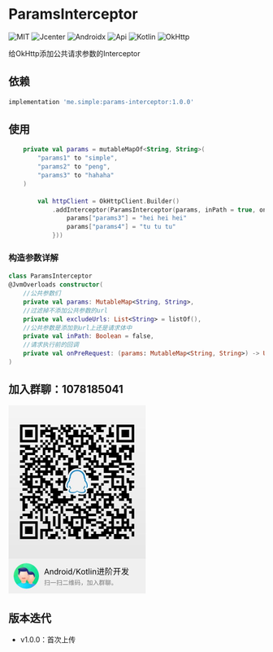 # ParamsInterceptor
![MIT](https://img.shields.io/badge/License-MIT-orange?style=flat-square)  ![Jcenter](https://img.shields.io/badge/Jcenter-1.0.0-brightgreen?style=flat-square)  ![Androidx](https://img.shields.io/badge/Androidx-Yes-blue?style=flat-square)  ![Api](https://img.shields.io/badge/Api-14+-blueviolet?style=flat-square)  ![Kotlin](https://img.shields.io/badge/Kotlin-Yes-ff6984?style=flat-square) ![OkHttp](https://img.shields.io/badge/OkHttp-4.2.0-yellow?style=flat-square)

给OkHttp添加公共请求参数的Interceptor

## 依赖

```groovy
implementation 'me.simple:params-interceptor:1.0.0'
```

## 使用

```kotlin
    private val params = mutableMapOf<String, String>(
        "params1" to "simple",
        "params2" to "peng",
        "params3" to "hahaha"
    )

        val httpClient = OkHttpClient.Builder()
            .addInterceptor(ParamsInterceptor(params, inPath = true, onPreRequest = { params ->
                params["params3"] = "hei hei hei"
                params["params4"] = "tu tu tu"
            }))
```

### 构造参数详解

```kotlin
class ParamsInterceptor
@JvmOverloads constructor(
    //公共参数们
    private val params: MutableMap<String, String>,
    //过滤掉不添加公共参数的url
    private val excludeUrls: List<String> = listOf(),
    //公共参数是添加到url上还是请求体中
    private val inPath: Boolean = false,
    //请求执行前的回调
    private val onPreRequest: (params: MutableMap<String, String>) -> Unit = {}
)
```

## 加入群聊：1078185041

<img src="https://raw.githubusercontent.com/simplepeng/ImageRepo/master/q_group.jpg" width="270px" height="370px">

## 版本迭代

* v1.0.0：首次上传